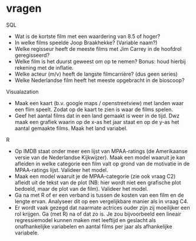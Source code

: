 # vragen

SQL
- Wat is de kortste film met een waardering van 8.5 of hoger?
- In welke films speelde Joop Braakhekke? (Variable naam?)
- Welke regisseur heeft de meeste films met Jim Carrey in de hoofdrol geregisseerd?
- Welke film is het duurst geweest om op te nemen? Bonus: houd hierbij rekening met de inflatie. 
- Welke acteur (m/v) heeft de langste filmcarrière? (dus geen series)
- Welke Nederlandse film heeft het meeste opgebracht in de bioscoop?

Visualazation
- Maak een kaart (b.v. google maps / openstreetview) met landen waar een flim speelt. 
  Zodat op de kaart te zien is waar de films spelen. 
- Geef het aantal films dat in een land gemaakt is weer in de tijd. Dwz maak een grafiek 
  waarin op de x-as het jaar staat en op de y-as het aantal gemaakte films. Maak het land variabel.

R
- Op IMDB staat onder meer een lijst van MPAA-ratings (de Amerikaanse versie van de 
  Nederlandse Kijkwijzer). Maak een model waaruit je kan afleiden in welke categorie een 
  film valt op grond van de motivatie in de MPAA-ratings lijst. Valideer het model. 
- Maak een model waaruit je de MPAA-categorie (zie ook vraag C2) afleidt uit de tekst van 
  de plot (NB: hier wordt niet een grafische plot bedoeld, maar de plot van de film). 
  Valideer het model.
- Ga na met R of er een verband is tussen de kosten van een film en de lengte ervan. 
  Analyseer dit op een vergelijkbare manier als in vraag C4. 
- Er wordt vaak gezegd dat naarmate actrices ouder zijn zij moeilijker een rol krijgen. Ga 
  (met R) na of dat zo is. Je zou bijvoorbeeld een lineair regressiemodel kunnen maken 
  met leeftijd en geslacht als onafhankelijke variabelen en aantal films per jaar als 
  afhankelijke variabele. 